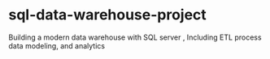 # sql-data-warehouse-project
Building a modern data warehouse with SQL server , Including ETL process data modeling, and analytics 
